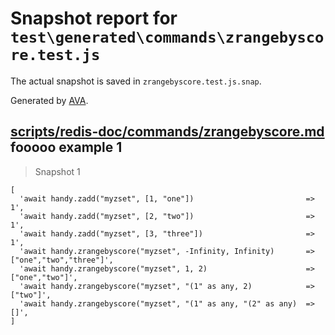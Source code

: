 # Snapshot report for `test\generated\commands\zrangebyscore.test.js`

The actual snapshot is saved in `zrangebyscore.test.js.snap`.

Generated by [AVA](https://ava.li).

## [scripts/redis-doc/commands/zrangebyscore.md](../../../../scripts/redis-doc/commands/zrangebyscore.md) fooooo example 1

> Snapshot 1

    [
      'await handy.zadd("myzset", [1, "one"])                         => 1',
      'await handy.zadd("myzset", [2, "two"])                         => 1',
      'await handy.zadd("myzset", [3, "three"])                       => 1',
      'await handy.zrangebyscore("myzset", -Infinity, Infinity)       => ["one","two","three"]',
      'await handy.zrangebyscore("myzset", 1, 2)                      => ["one","two"]',
      'await handy.zrangebyscore("myzset", "(1" as any, 2)            => ["two"]',
      'await handy.zrangebyscore("myzset", "(1" as any, "(2" as any)  => []',
    ]
